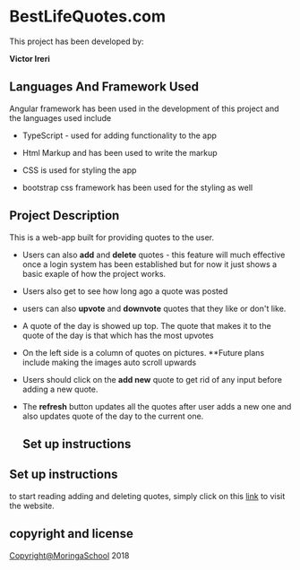 # **BestLifeQuotes.com**

This project has been developed by:

**Victor Ireri**

## Languages And Framework Used

Angular framework has been used in the development of this project and the languages used include

- TypeScript - used for adding functionality to the app

- Html Markup and has been used to write the markup

- CSS is used for styling the app

- bootstrap css framework has been used for the styling as well

## Project Description

This is a web-app built for providing quotes to the user.

- Users can also **add** and **delete** quotes - this feature will much effective once a login system has been established but for now it just shows a basic exaple of how the project works.

- Users also get to see how long ago a quote was posted

- users can also **upvote** and **downvote** quotes that they like or don't like.

- A quote of the day is showed up top. The quote that makes it to the quote of the day is that which has the most upvotes

- On the left side is a column of quotes on pictures. \*\*Future plans include making the images auto scroll upwards

- Users should click on the **add new** quote to get rid of any input before adding a new quote.

- The **refresh** button updates all the quotes after user adds a new one and also updates quote of the day to the current one.

  ## Set up instructions

## Set up instructions

to start reading adding and deleting quotes, simply click on this [link](https://irerivikki.github.io/core-ip-1-diary/ "BestLifeQuotes.com") to visit the website.

## copyright and license

[Copyright@MoringaSchool]() 2018
